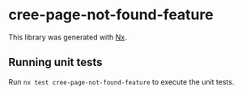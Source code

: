 # cree-page-not-found-feature

This library was generated with [Nx](https://nx.dev).

## Running unit tests

Run `nx test cree-page-not-found-feature` to execute the unit tests.
